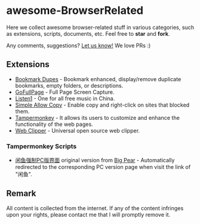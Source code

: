 # awesome-BrowserRelated
Here we collect awesome browser-related stuff in various categories, such as extensions, scripts, documents, etc.
Feel free to **star** and **fork**.

Any comments, suggestions? [Let us know!](https://github.com/xiang0731/awesome-BrowserRelated/issues) We love PRs :)


## Extensions
* [Bookmark Dupes](https://chrome.google.com/webstore/detail/bookmark-dupes/ombpkjoelcapenbepmgifadkgpokfgfd) - Bookmark enhanced, display/remove duplicate bookmarks, empty folders, or descriptions.
* [GoFullPage](https://chrome.google.com/webstore/detail/gofullpage-full-page-scre/fdpohaocaechififmbbbbbknoalclacl) - Full Page Screen Capture.
* [Listen1](http://listen1.github.io/listen1/) - One for all free music in China.
* [Simple Allow Copy](https://chrome.google.com/webstore/detail/simple-allow-copy/aefehdhdciieocakfobpaaolhipkcpgc/related?hl=zh-CN) - Enable copy and right-click on sites that blocked them.
* [Tampermonkey](https://chrome.google.com/webstore/detail/tampermonkey/dhdgffkkebhmkfjojejmpbldmpobfkfo) - It allows its users to customize and enhance the functionality of the web pages.
* [Web Clipper](https://chrome.google.com/webstore/detail/web-clipper/mhfbofiokmppgdliakminbgdgcmbhbac) - Universal open source web clipper.

### Tampermonkey Scripts
* [闲鱼强制PC版界面](https://github.com/xiang0731/awesome-BrowserRelated/blob/main/TampermonkeyScript/%E9%97%B2%E9%B1%BC%E5%BC%BA%E5%88%B6PC%E7%89%88%E9%A1%B5%E9%9D%A2) 
original version from [Big Pear](https://greasyfork.org/zh-CN/scripts/39858-%E9%97%B2%E9%B1%BC%E5%BC%BA%E5%88%B6pc%E7%89%88%E9%A1%B5%E9%9D%A2) - Automatically redirected to the corresponding PC version page when visit the link of "闲鱼".


## Remark
All content is collected from the internet.
If any of the content infringes upon your rights, please contact me that I will promptly remove it.
